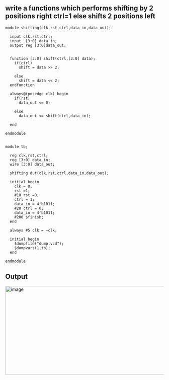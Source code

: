 ## write a functions which performs shifting by 2 positions right ctrl=1 else shifts 2 positions left 
```
module shifting(clk,rst,ctrl,data_in,data_out);
  
  input clk,rst,ctrl;
  input  [3:0] data_in;
  output reg [3:0]data_out;
  
  
  function [3:0] shift(ctrl,[3:0] data);
    if(ctrl)
      shift = data >> 2;
    
    else
      shift = data << 2;
  endfunction
  
  always@(posedge clk) begin
    if(rst)
      data_out <= 0;
    
    else
      data_out <= shift(ctrl,data_in);
    
  end
  
endmodule


module tb;
  
  reg clk,rst,ctrl;
  reg [3:0] data_in;
  wire [3:0] data_out;
  
  shifting dut(clk,rst,ctrl,data_in,data_out);
  
  initial begin
    clk = 0;
    rst =1;
    #10 rst =0;
    ctrl = 1;
    data_in = 4'b1011;
    #20 ctrl = 0;
    data_in = 4'b1011;
    #200 $finish;
  end
  
  always #5 clk = ~clk;
  
  initial begin
    $dumpfile("dump.vcd");
    $dumpvars(1,tb);
  end
  
endmodule

```

## Output
<img width="1828" height="282" alt="image" src="https://github.com/user-attachments/assets/9f3fadee-0a42-4f97-bbbe-c9acdfeec04e" />
